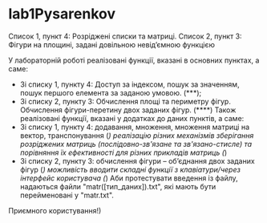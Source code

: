 # lab1Pysarenkov
Список 1, пункт 4: Розріджені списки та матриці.
Список 2, пункт 3: Фігури на площині, задані довільною невід’ємною функцією

У лабораторній роботі реалізовані функції, вказані в основних пунктах, а саме:
-	Зі списку 1, пункту 4:
	Доступ за індексом, пошук за значенням, пошук першого елемента за заданою умовою. (***);
-	Зі списку 2, пункту 3:
	Обчислення площі та периметру фігур. Обчислення фігури-перетину двох заданих фігур. (****)
Також реалізовані функції, вказані у додатках до даних пунктів, а саме:
-	Зі списку 1, пункту 4:
	додавання, множення, множення матриці на вектор, транспонування (*)
	реалізацію різних механізмів зберігання розріджених матриць (послідовно-зв'язане та зв'язано-стисле) 
	та порівняння їх ефективності для різних прикладів матриць (*)
-	Зі списку 2, пункту 3:
	обчислення фігури – об’єднання двох заданих фігур (*)
	можливість вводити складні функції з клавіатури/через інтерфейс користувача (*)
Аби протестувати введення із файлу, надаються файли "matr([тип_даних]).txt", які мають бути перейменовані у "matr.txt".

Приємного користування!)

